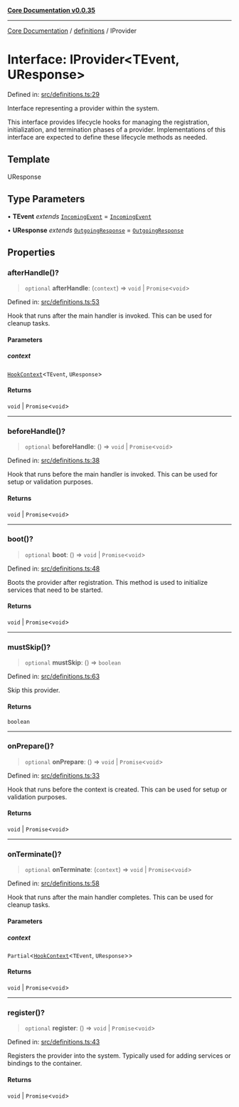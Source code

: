 [**Core Documentation v0.0.35**](../../README.md)

***

[Core Documentation](../../modules.md) / [definitions](../README.md) / IProvider

# Interface: IProvider\<TEvent, UResponse\>

Defined in: [src/definitions.ts:29](https://github.com/stonemjs/core/blob/c9d95b58ccfb8efcaba0bed7bbf19084836cc28d/src/definitions.ts#L29)

Interface representing a provider within the system.

This interface provides lifecycle hooks for managing the registration,
initialization, and termination phases of a provider. Implementations
of this interface are expected to define these lifecycle methods as needed.

## Template

UResponse

## Type Parameters

• **TEvent** *extends* [`IncomingEvent`](../../events/IncomingEvent/classes/IncomingEvent.md) = [`IncomingEvent`](../../events/IncomingEvent/classes/IncomingEvent.md)

• **UResponse** *extends* [`OutgoingResponse`](../../events/OutgoingResponse/classes/OutgoingResponse.md) = [`OutgoingResponse`](../../events/OutgoingResponse/classes/OutgoingResponse.md)

## Properties

### afterHandle()?

> `optional` **afterHandle**: (`context`) => `void` \| `Promise`\<`void`\>

Defined in: [src/definitions.ts:53](https://github.com/stonemjs/core/blob/c9d95b58ccfb8efcaba0bed7bbf19084836cc28d/src/definitions.ts#L53)

Hook that runs after the main handler is invoked. This can be used for cleanup tasks.

#### Parameters

##### context

[`HookContext`](HookContext.md)\<`TEvent`, `UResponse`\>

#### Returns

`void` \| `Promise`\<`void`\>

***

### beforeHandle()?

> `optional` **beforeHandle**: () => `void` \| `Promise`\<`void`\>

Defined in: [src/definitions.ts:38](https://github.com/stonemjs/core/blob/c9d95b58ccfb8efcaba0bed7bbf19084836cc28d/src/definitions.ts#L38)

Hook that runs before the main handler is invoked. This can be used for setup or validation purposes.

#### Returns

`void` \| `Promise`\<`void`\>

***

### boot()?

> `optional` **boot**: () => `void` \| `Promise`\<`void`\>

Defined in: [src/definitions.ts:48](https://github.com/stonemjs/core/blob/c9d95b58ccfb8efcaba0bed7bbf19084836cc28d/src/definitions.ts#L48)

Boots the provider after registration. This method is used to initialize services that need to be started.

#### Returns

`void` \| `Promise`\<`void`\>

***

### mustSkip()?

> `optional` **mustSkip**: () => `boolean`

Defined in: [src/definitions.ts:63](https://github.com/stonemjs/core/blob/c9d95b58ccfb8efcaba0bed7bbf19084836cc28d/src/definitions.ts#L63)

Skip this provider.

#### Returns

`boolean`

***

### onPrepare()?

> `optional` **onPrepare**: () => `void` \| `Promise`\<`void`\>

Defined in: [src/definitions.ts:33](https://github.com/stonemjs/core/blob/c9d95b58ccfb8efcaba0bed7bbf19084836cc28d/src/definitions.ts#L33)

Hook that runs before the context is created. This can be used for setup or validation purposes.

#### Returns

`void` \| `Promise`\<`void`\>

***

### onTerminate()?

> `optional` **onTerminate**: (`context`) => `void` \| `Promise`\<`void`\>

Defined in: [src/definitions.ts:58](https://github.com/stonemjs/core/blob/c9d95b58ccfb8efcaba0bed7bbf19084836cc28d/src/definitions.ts#L58)

Hook that runs after the main handler completes. This can be used for cleanup tasks.

#### Parameters

##### context

`Partial`\<[`HookContext`](HookContext.md)\<`TEvent`, `UResponse`\>\>

#### Returns

`void` \| `Promise`\<`void`\>

***

### register()?

> `optional` **register**: () => `void` \| `Promise`\<`void`\>

Defined in: [src/definitions.ts:43](https://github.com/stonemjs/core/blob/c9d95b58ccfb8efcaba0bed7bbf19084836cc28d/src/definitions.ts#L43)

Registers the provider into the system. Typically used for adding services or bindings to the container.

#### Returns

`void` \| `Promise`\<`void`\>
